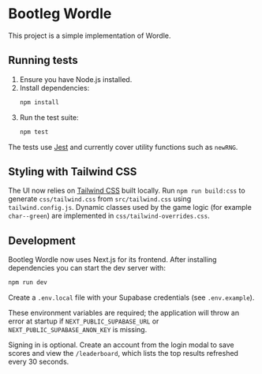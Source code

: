 # Bootleg Wordle

This project is a simple implementation of Wordle.

## Running tests

1. Ensure you have Node.js installed.
2. Install dependencies:
   ```bash
   npm install
   ```
3. Run the test suite:
   ```bash
   npm test
   ```

The tests use [Jest](https://jestjs.io/) and currently cover utility functions such as `newRNG`.

## Styling with Tailwind CSS

The UI now relies on [Tailwind CSS](https://tailwindcss.com/) built locally. Run
`npm run build:css` to generate `css/tailwind.css` from `src/tailwind.css` using
`tailwind.config.js`. Dynamic classes used by the game logic (for example
`char--green`) are implemented in `css/tailwind-overrides.css`.

## Development

Bootleg Wordle now uses Next.js for its frontend. After installing dependencies you can start the dev server with:

```bash
npm run dev
```

Create a `.env.local` file with your Supabase credentials (see `.env.example`).

These environment variables are required; the application will throw an error at startup if `NEXT_PUBLIC_SUPABASE_URL` or `NEXT_PUBLIC_SUPABASE_ANON_KEY` is missing.

Signing in is optional. Create an account from the login modal to save scores and view the `/leaderboard`, which lists the top results refreshed every 30 seconds.
